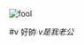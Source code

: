 ![fool](https://encrypted-tbn0.gstatic.com/images?q=tbn%3AANd9GcQqKf0TPXJAJ52eCRGe5_cizicVqgbiyZ-Q22zVEZ9-t4jd2QNb)

#v 好帥
*v是我老公*


